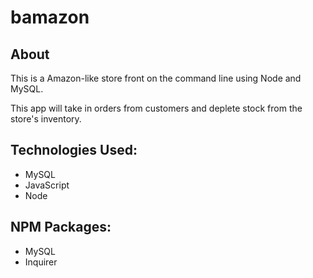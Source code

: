 # bamazon

## About 
This is a Amazon-like store front on the command line using Node and MySQL.

This app will take in orders from customers and deplete stock from the store's inventory. 


## Technologies Used:
* MySQL
* JavaScript
* Node

## NPM Packages:
* MySQL
* Inquirer 
